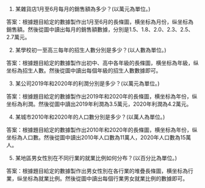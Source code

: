 1. 某雜貨店1月至6月每月的銷售額為多少？(以萬元為單位。)

答案：根據題目給定的數據製作出1月至6月的長條圖，横坐标為月份，纵坐标為銷售額。然後從圖中讀出每月的銷售額數據，分別是1.5、1.8、2.0、2.3、2.5、2.7萬元。

2. 某學校初一至高三每年的招生人數分別是多少？(以人數為單位。)

答案：根據題目給定的數據製作出初中、高中各年級的長條圖，横坐标為年級，纵坐标為招生人數。然後從圖中讀出每個年級的招生人數數據即可。

3. 某公司2019年和2020年的利潤分別是多少？(以萬元為單位。)

答案：根據題目給定的數據製作出2019年和2020年的長條圖，横坐标為年份，纵坐标為利潤。然後從圖中讀出2019年利潤為3.5萬元，2020年利潤為4.2萬元。

4. 某城市2010年和2020年的人口數分別是多少？(以萬人為單位。)

答案：根據題目給定的數據製作出2010年和2020年的長條圖，横坐标為年份，纵坐标為人口數。然後從圖中讀出2010年人口數為11萬人，2020年人口數為15萬人。

5. 某地區男女性別在不同行業的就業比例如何分布？(以百分比為單位。)

答案：根據題目給定的數據製作出男女性別在各行業的堆疊長條圖，横坐标為行業，纵坐标為就業比例。然後從圖中讀出每個行業男女就業比例的數據即可。